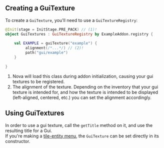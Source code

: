 ## Creating a GuiTexture

To create a `GuiTexture`, you'll need to use a `GuiTextureRegistry`:

```kotlin
@Init(stage = InitStage.PRE_PACK) // (1)!
object GuiTextures : GuiTextureRegistry by ExampleAddon.registry {
    
    val EXAMPLE = guiTexture("example") {
         alignment(/*...*/) // (2)!
         path("gui/example")
    }
    
}
```

1. Nova will load this class during addon initialization, causing your gui textures to be registered.
2. The alignment of the texture. Depending on the inventory that your gui texture is intended for, and
   how the texture is intended to be displayed (left-aligned, centered, etc.) you can set the alignment accordingly.

## Using GuiTextures

In order to use a gui texture, call the `getTitle` method on it, and use the resulting title for a Gui.  
If you're making a [tile-entity menu](../tile-entity/gui.md), the `GuiTexture` can be set directly in its constructor.